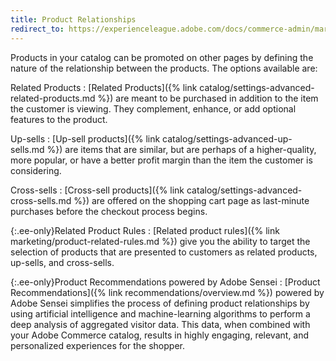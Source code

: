 ```yaml
---
title: Product Relationships
redirect_to: https://experienceleague.adobe.com/docs/commerce-admin/marketing/promotions/product-relationships/product-relationships.html
---
```


Products in your catalog can be promoted on other pages by defining the nature of the relationship between the products. The options available are:

Related Products
:  [Related Products]({% link catalog/settings-advanced-related-products.md %}) are meant to be purchased in addition to the item the customer is viewing. They complement, enhance, or add optional features to the product.

Up-sells
:  [Up-sell products]({% link catalog/settings-advanced-up-sells.md %}) are items that are similar, but are perhaps of a higher-quality, more popular, or have a better profit margin than the item the customer is considering.

Cross-sells
:  [Cross-sell products]({% link catalog/settings-advanced-cross-sells.md %}) are offered on the shopping cart page as last-minute purchases before the checkout process begins.

{:.ee-only}Related Product Rules
:  [Related product rules]({% link marketing/product-related-rules.md %}) give you the ability to target the selection of products that are presented to customers as related products, up-sells, and cross-sells.

{:.ee-only}Product Recommendations powered by Adobe Sensei
:  [Product Recommendations]({% link recommendations/overview.md %}) powered by Adobe Sensei simplifies the process of defining product relationships by using artificial intelligence and machine-learning algorithms to perform a deep analysis of aggregated visitor data. This data, when combined with your Adobe Commerce catalog, results in highly engaging, relevant, and personalized experiences for the shopper.
